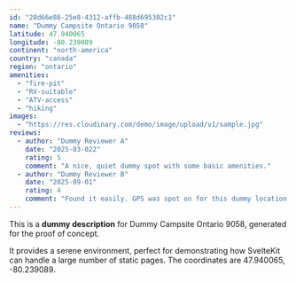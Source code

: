 ```yaml
---
id: "28d66e86-25e8-4312-affb-488d695302c1"
name: "Dummy Campsite Ontario 9058"
latitude: 47.940065
longitude: -80.239089
continent: "north-america"
country: "canada"
region: "ontario"
amenities:
  - "fire-pit"
  - "RV-suitable"
  - "ATV-access"
  - "hiking"
images:
  - "https://res.cloudinary.com/demo/image/upload/v1/sample.jpg"
reviews:
  - author: "Dummy Reviewer A"
    date: "2025-03-022"
    rating: 5
    comment: "A nice, quiet dummy spot with some basic amenities."
  - author: "Dummy Reviewer B"
    date: "2025-09-01"
    rating: 4
    comment: "Found it easily. GPS was spot on for this dummy location."
---
```


This is a **dummy description** for Dummy Campsite Ontario 9058, generated for the proof of concept.

It provides a serene environment, perfect for demonstrating how SvelteKit can handle a large number of static pages. The coordinates are 47.940065, -80.239089.
